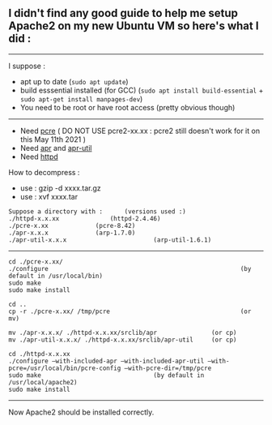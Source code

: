## I didn't find any good guide to help me setup Apache2 on my new Ubuntu VM so here's what I did :

***

I suppose :
- apt up to date (`sudo apt update`)
- build esssential installed (for GCC) (`sudo apt install build-essential` + `sudo apt-get install manpages-dev`)
- You need to be root or have root access (pretty obvious though)

***

-	Need [pcre](https://ftp.pcre.org/pub/pcre/) ( DO NOT USE pcre2-xx.xx : pcre2 still doesn't work for it on this May 11th 2021 )
-	Need [apr](https://apr.apache.org/download.cgi) and [apr-util](https://apr.apache.org/download.cgi)
-	Need [httpd](https://httpd.apache.org/download.cgi#apache24)

How to decompress :
+ use : gzip -d xxxx.tar.gz
+ use : xvf xxxx.tar

```
Suppose a directory with : 		(versions used :)
./httpd-x.x.xx				(httpd-2.4.46)
./pcre-x.xx				(pcre-8.42)
./apr-x.x.x				(arp-1.7.0)
./apr-util-x.x.x                        (arp-util-1.6.1)
```

***

```
cd ./pcre-x.xx/
./configure                                                     (by default in /usr/local/bin)
sudo make
sudo make install

cd ..
cp -r ./pcre-x.xx/ /tmp/pcre                                    (or mv)

mv ./apr-x.x.x/ ./httpd-x.x.xx/srclib/apr		        (or cp)
mv ./apr-util-x.x.x/ ./httpd-x.x.xx/srclib/apr-util		(or cp)

cd ./httpd-x.x.xx
./configure –with-included-apr –with-included-apr-util –with-pcre=/usr/local/bin/pcre-config –with-pcre-dir=/tmp/pcre
sudo make						        (by default in /usr/local/apache2)
sudo make install
```

***

Now Apache2 should be installed correctly.
